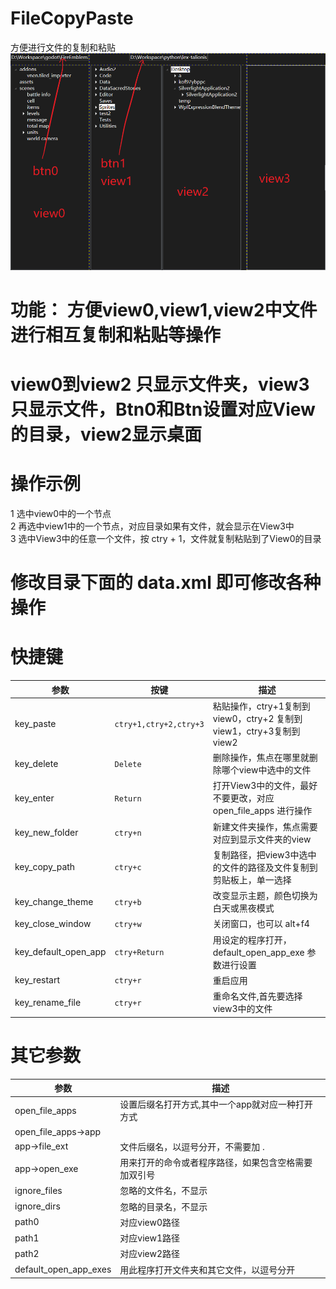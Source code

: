 # FileCopyPaste
方便进行文件的复制和粘贴<br/>
![image](https://github.com/advx9600/FileCopyPaste/raw/master/FileCopyPaste/shots/main.png)

# 功能： 方便view0,view1,view2中文件进行相互复制和粘贴等操作
#  view0到view2 只显示文件夹，view3只显示文件，Btn0和Btn设置对应View的目录，view2显示桌面
# 操作示例
1 选中view0中的一个节点<br/>
2 再选中view1中的一个节点，对应目录如果有文件，就会显示在View3中<br/>
3 选中View3中的任意一个文件，按 ctry + 1，文件就复制粘贴到了View0的目录<br/>

# 修改目录下面的 data.xml 即可修改各种操作

# 快捷键
| 参数                | 按键                   | 描述                           |
| ------------------ | ----------------------- | -------------------------------------------------------------------- |
| key_paste          | `ctry+1,ctry+2,ctry+3`  | 粘贴操作，ctry+1复制到view0，ctry+2 复制到view1，ctry+3复制到view2     |
| key_delete         | `Delete`                | 删除操作，焦点在哪里就删除哪个view中选中的文件		 |
| key_enter          | `Return`                | 打开View3中的文件，最好不要更改，对应 open_file_apps 进行操作            |
| key_new_folder     | `ctry+n`                | 新建文件夹操作，焦点需要对应到显示文件夹的view                            |
| key_copy_path      | `ctry+c`                | 复制路径，把view3中选中的文件的路径及文件复制到剪贴板上，单一选择        |
| key_change_theme   | `ctry+b`                | 改变显示主题，颜色切换为白天或黑夜模式                                  |
| key_close_window   | `ctry+w`                | 关闭窗口，也可以 alt+f4                                 |
| key_default_open_app| `ctry+Return`          | 用设定的程序打开，default_open_app_exe 参数进行设置                    |
| key_restart		| `ctry+r`          		| 重启应用                    |
| key_rename_file		| `ctry+r`          	| 重命名文件,首先要选择 view3中的文件 |

# 其它参数
| 参数                | 描述                           |
| ------------------- | ------------------------------------------- | 
|open_file_apps       |设置后缀名打开方式,其中一个app就对应一种打开方式 |
|open_file_apps->app| |                                               |
| app->file_ext       | 文件后缀名，以逗号分开，不需要加 .                    |
|app->open_exe        | 用来打开的命令或者程序路径，如果包含空格需要加双引号  |
|ignore_files         |忽略的文件名，不显示                                  |
|ignore_dirs          |忽略的目录名，不显示                               |
|path0                |对应view0路径                                      |
|path1                 |对应view1路径                                    |
|path2                 |对应view2路径                                 |
|default_open_app_exes  |用此程序打开文件夹和其它文件，以逗号分开                     |